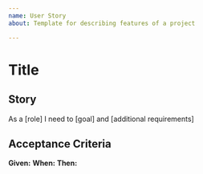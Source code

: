```yaml
---
name: User Story
about: Template for describing features of a project

---
```

# Title

## Story

As a [role] I need to [goal] and [additional requirements]

## Acceptance Criteria

**Given:** 
**When:**
**Then:**